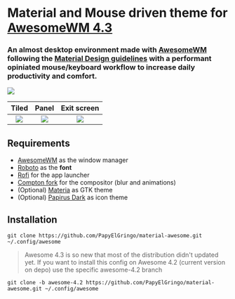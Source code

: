 # Material and Mouse driven theme for [AwesomeWM 4.3](https://awesomewm.org/)

### An almost desktop environment made with [AwesomeWM](https://awesomewm.org/) following the [Material Design guidelines](https://material.io) with a performant opiniated mouse/keyboard workflow to increase daily productivity and comfort.

[![](https://github.com/PapyElGringo/material-awesome/blob/master/screenshots/material-demo.gif?raw=true)](https://www.reddit.com/r/unixporn/comments/anp51q/awesome_material_awesome_workflow/)

|                                              Tiled                                               |                                                 Panel                                                 |                                           Exit screen                                           |
| :----------------------------------------------------------------------------------------------: | :---------------------------------------------------------------------------------------------------: | :---------------------------------------------------------------------------------------------: |
| ![](https://github.com/PapyElGringo/material-awesome/blob/master/screenshots/tiled.png?raw=true) | ![](https://github.com/PapyElGringo/material-awesome/blob/master/screenshots/panel-open.png?raw=true) | ![](https://github.com/PapyElGringo/material-awesome/blob/master/screenshots/exit.png?raw=true) |

## Requirements

- [AwesomeWM](https://awesomewm.org/) as the window manager
- [Roboto](https://fonts.google.com/specimen/Roboto) as the **font**
- [Rofi](https://github.com/DaveDavenport/rofi) for the app launcher
- [Compton fork](https://github.com/tryone144/compton) for the compositor (blur and animations)
- (Optional) [Materia](https://github.com/nana-4/materia-theme) as GTK theme
- (Optional) [Papirus Dark](https://github.com/PapirusDevelopmentTeam/papirus-icon-theme) as icon
  theme

## Installation

```
git clone https://github.com/PapyElGringo/material-awesome.git ~/.config/awesome
```

> Awesome 4.3 is so new that most of the distribution didn't updated yet. If you want to install
> this config on Awesome 4.2 (current version on depo) use the specific awesome-4.2 branch

```
git clone -b awesome-4.2 https://github.com/PapyElGringo/material-awesome.git ~/.config/awesome
```
